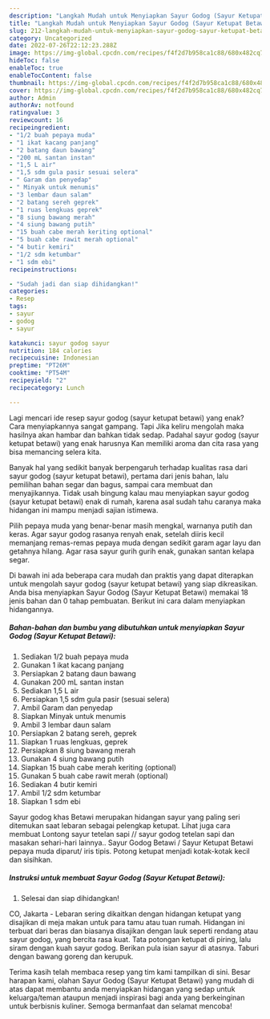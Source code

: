 ```yaml
---
description: "Langkah Mudah untuk Menyiapkan Sayur Godog (Sayur Ketupat Betawi){ yang Enak Banget,  Menu Buat lebaran"
title: "Langkah Mudah untuk Menyiapkan Sayur Godog (Sayur Ketupat Betawi){ yang Enak Banget,  Menu Buat lebaran"
slug: 212-langkah-mudah-untuk-menyiapkan-sayur-godog-sayur-ketupat-betawi-yang-enak-banget-menu-buat-lebaran
category: Uncategorized
date: 2022-07-26T22:12:23.288Z
image: https://img-global.cpcdn.com/recipes/f4f2d7b958ca1c88/680x482cq70/sayur-godog-sayur-ketupat-betawi-foto-resep-utama.jpg
hideToc: false
enableToc: true
enableTocContent: false
thumbnail: https://img-global.cpcdn.com/recipes/f4f2d7b958ca1c88/680x482cq70/sayur-godog-sayur-ketupat-betawi-foto-resep-utama.jpg
cover: https://img-global.cpcdn.com/recipes/f4f2d7b958ca1c88/680x482cq70/sayur-godog-sayur-ketupat-betawi-foto-resep-utama.jpg
author: Admin
authorAv: notfound
ratingvalue: 3
reviewcount: 16
recipeingredient:
- "1/2 buah pepaya muda"
- "1 ikat kacang panjang"
- "2 batang daun bawang"
- "200 mL santan instan"
- "1,5 L air"
- "1,5 sdm gula pasir sesuai selera"
- " Garam dan penyedap"
- " Minyak untuk menumis"
- "3 lembar daun salam"
- "2 batang sereh geprek"
- "1 ruas lengkuas geprek"
- "8 siung bawang merah"
- "4 siung bawang putih"
- "15 buah cabe merah keriting optional"
- "5 buah cabe rawit merah optional"
- "4 butir kemiri"
- "1/2 sdm ketumbar"
- "1 sdm ebi"
recipeinstructions:

- "Sudah jadi dan siap dihidangkan!"
categories:
- Resep
tags:
- sayur
- godog
- sayur

katakunci: sayur godog sayur 
nutrition: 184 calories
recipecuisine: Indonesian
preptime: "PT26M"
cooktime: "PT54M"
recipeyield: "2"
recipecategory: Lunch

---
```



Lagi mencari ide resep sayur godog (sayur ketupat betawi) yang enak? Cara menyiapkannya sangat gampang. Tapi Jika keliru mengolah maka hasilnya akan hambar dan bahkan tidak sedap. Padahal sayur godog (sayur ketupat betawi) yang enak harusnya Kan memiliki aroma dan cita rasa yang bisa memancing selera kita.


Banyak hal yang sedikit banyak berpengaruh terhadap kualitas rasa dari sayur godog (sayur ketupat betawi), pertama dari jenis bahan, lalu pemilihan bahan segar dan bagus, sampai cara membuat dan menyajikannya. Tidak usah bingung kalau mau menyiapkan sayur godog (sayur ketupat betawi) enak di rumah, karena asal sudah tahu caranya maka hidangan ini mampu menjadi sajian istimewa.

Pilih pepaya muda yang benar-benar masih mengkal, warnanya putih dan keras. Agar sayur godog rasanya renyah enak, setelah diiris kecil memanjang remas-remas pepaya muda dengan sedikit garam agar layu dan getahnya hilang. Agar rasa sayur gurih gurih enak, gunakan santan kelapa segar.


Di bawah ini ada beberapa cara mudah dan praktis yang dapat diterapkan untuk mengolah sayur godog (sayur ketupat betawi) yang siap dikreasikan. Anda bisa menyiapkan Sayur Godog (Sayur Ketupat Betawi) memakai 18 jenis bahan dan 0 tahap pembuatan. Berikut ini cara dalam menyiapkan hidangannya.

<!--inarticleads1-->

##### Bahan-bahan dan bumbu yang dibutuhkan untuk menyiapkan Sayur Godog (Sayur Ketupat Betawi):

1. Sediakan 1/2 buah pepaya muda
1. Gunakan 1 ikat kacang panjang
1. Persiapkan 2 batang daun bawang
1. Gunakan 200 mL santan instan
1. Sediakan 1,5 L air
1. Persiapkan 1,5 sdm gula pasir (sesuai selera)
1. Ambil  Garam dan penyedap
1. Siapkan  Minyak untuk menumis
1. Ambil 3 lembar daun salam
1. Persiapkan 2 batang sereh, geprek
1. Siapkan 1 ruas lengkuas, geprek
1. Persiapkan 8 siung bawang merah
1. Gunakan 4 siung bawang putih
1. Siapkan 15 buah cabe merah keriting (optional)
1. Gunakan 5 buah cabe rawit merah (optional)
1. Sediakan 4 butir kemiri
1. Ambil 1/2 sdm ketumbar
1. Siapkan 1 sdm ebi


Sayur godog khas Betawi merupakan hidangan sayur yang paling seri ditemukan saat lebaran sebagai pelengkap ketupat. Lihat juga cara membuat Lontong sayur tetelan sapi // sayur godog tetelan sapi dan masakan sehari-hari lainnya.. Sayur Godog Betawi / Sayur Ketupat Betawi pepaya muda diparut/ iris tipis. Potong ketupat menjadi kotak-kotak kecil dan sisihkan. 

<!--inarticleads2-->

##### Instruksi untuk membuat Sayur Godog (Sayur Ketupat Betawi):


1. Selesai dan siap dihidangkan!

CO, Jakarta - Lebaran sering dikaitkan dengan hidangan ketupat yang disajikan di meja makan untuk para tamu atau tuan rumah. Hidangan ini terbuat dari beras dan biasanya disajikan dengan lauk seperti rendang atau sayur godog, yang bercita rasa kuat. Tata potongan ketupat di piring, lalu siram dengan kuah sayur godog. Berikan pula isian sayur di atasnya. Taburi dengan bawang goreng dan kerupuk. 

Terima kasih telah membaca resep yang tim kami tampilkan di sini. Besar harapan kami, olahan Sayur Godog (Sayur Ketupat Betawi) yang mudah di atas dapat membantu anda menyiapkan hidangan yang sedap untuk keluarga/teman ataupun menjadi inspirasi bagi anda yang berkeinginan untuk berbisnis kuliner. Semoga bermanfaat dan selamat mencoba!

